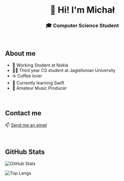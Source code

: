 <h1 align = center> 👋 Hi! I'm Michał

<h3 align = center> 🎓 Computer Science Student </h3>

<br>

## About me

- 💼 Working Student at Nokia
- 👨‍🎓 Third year CS student at Jagiellonian University
- ☕️ Coffee lover
- 🌱 Currently learning Swift
- 🎹 Amateur Music Producer

<br>

## Contact me

📫 [Send me an email](mailto:claves_regency0y@icloud.com)

<br>

## GitHub Stats

![GitHub Stats](https://github-readme-stats-eight-ruddy-93.vercel.app/api?username=michalzuch&hide=stars&card_width=500&rank_icon=github&show_icons=true&include_all_commits=true&custom_title=My+GitHub+Stats&theme=transparent)

![Top Langs](https://github-readme-stats-eight-ruddy-93.vercel.app/api/top-langs/?username=michalzuch&layout=compact&card_width=500&langs_count=10&size_weight=0.5&count_weight=0.5&theme=transparent)
